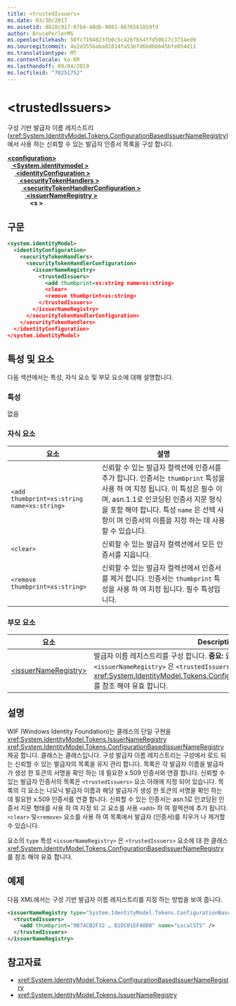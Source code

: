 ```yaml
---
title: <trustedIssuers>
ms.date: 03/30/2017
ms.assetid: d818c917-07b4-40db-9801-8676561859fd
author: BrucePerlerMS
ms.openlocfilehash: 50fc7194823fb0c5c426fb54ffd50b17c3714ed9
ms.sourcegitcommit: 4e2d355baba82814fa53efd6b8bbb45bfe054d11
ms.translationtype: MT
ms.contentlocale: ko-KR
ms.lasthandoff: 09/04/2019
ms.locfileid: "70251752"
---
```

# <a name="trustedissuers"></a>\<trustedIssuers>
구성 기반 발급자 이름 레지스트리 (<xref:System.IdentityModel.Tokens.ConfigurationBasedIssuerNameRegistry>)에서 사용 하는 신뢰할 수 있는 발급자 인증서 목록을 구성 합니다.  
  
[ **\<configuration>** ](../configuration-element.md)\
&nbsp;&nbsp;[ **\<System.identitymodel >** ](system-identitymodel.md)\
&nbsp;&nbsp;&nbsp;&nbsp;[ **\<identityConfiguration >** ](identityconfiguration.md)\
&nbsp;&nbsp;&nbsp;&nbsp;&nbsp;&nbsp;[ **\<securityTokenHandlers >** ](securitytokenhandlers.md)\
&nbsp;&nbsp;&nbsp;&nbsp;&nbsp;&nbsp;&nbsp;&nbsp;[ **\<securityTokenHandlerConfiguration >** ](securitytokenhandlerconfiguration.md)\
&nbsp;&nbsp;&nbsp;&nbsp;&nbsp;&nbsp;&nbsp;&nbsp;&nbsp;&nbsp;[ **\<issuerNameRegistry >** ](issuernameregistry.md)\
&nbsp;&nbsp;&nbsp;&nbsp;&nbsp;&nbsp;&nbsp;&nbsp;&nbsp;&nbsp;&nbsp;&nbsp; **\<s >**  
  
## <a name="syntax"></a>구문  
  
```xml  
<system.identityModel>  
  <identityConfiguration>  
    <securityTokenHandlers>  
      <securityTokenHandlerConfiguration>  
        <issuerNameRegistry>  
          <trustedIssuers>  
            <add thumbprint=xs:string name=xs:string>  
            <clear>  
            <remove thumbprint=xs:string>  
          </trustedIssuers>  
        </issuerNameRegistry>  
      </securityTokenHandlerConfiguration>  
    </securityTokenHandlers>  
  </identityConfiguration>  
</system.identityModel>  
```  
  
## <a name="attributes-and-elements"></a>특성 및 요소  
 다음 섹션에서는 특성, 자식 요소 및 부모 요소에 대해 설명합니다.  
  
### <a name="attributes"></a>특성  
 없음  
  
### <a name="child-elements"></a>자식 요소  
  
|요소|설명|  
|-------------|-----------------|  
|`<add thumbprint=xs:string name=xs:string>`|신뢰할 수 있는 발급자 컬렉션에 인증서를 추가 합니다. 인증서는 `thumbprint` 특성을 사용 하 여 지정 됩니다. 이 특성은 필수 이며, asn.1.1로 인코딩된 인증서 지문 형식을 포함 해야 합니다. 특성 `name` 은 선택 사항이 며 인증서의 이름을 지정 하는 데 사용할 수 있습니다.|  
|`<clear>`|신뢰할 수 있는 발급자 컬렉션에서 모든 인증서를 지웁니다.|  
|`<remove thumbprint=xs:string>`|신뢰할 수 있는 발급자 컬렉션에서 인증서를 제거 합니다. 인증서는 `thumbprint` 특성을 사용 하 여 지정 됩니다. 필수 특성입니다.|  
  
### <a name="parent-elements"></a>부모 요소  
  
|요소|Description|  
|-------------|-----------------|  
|[\<issuerNameRegistry>](issuernameregistry.md)|발급자 이름 레지스트리를 구성 합니다. **중요:**  요소의 `type` 특성 `<issuerNameRegistry>` 은 `<trustedIssuers>` 요소에 대 한 클래스 <xref:System.IdentityModel.Tokens.ConfigurationBasedIssuerNameRegistry> 를 참조 해야 유효 합니다.|  
  
## <a name="remarks"></a>설명  
 WIF (Windows Identity Foundation)는 클래스의 단일 구현을 <xref:System.IdentityModel.Tokens.IssuerNameRegistry> <xref:System.IdentityModel.Tokens.ConfigurationBasedIssuerNameRegistry> 제공 합니다. 클래스는 클래스입니다. 구성 발급자 이름 레지스트리는 구성에서 로드 되는 신뢰할 수 있는 발급자의 목록을 유지 관리 합니다. 목록은 각 발급자 이름을 발급자가 생성 한 토큰의 서명을 확인 하는 데 필요한 x.509 인증서와 연결 합니다. 신뢰할 수 있는 발급자 인증서의 목록은 `<trustedIssuers>` 요소 아래에 지정 되어 있습니다. 목록의 각 요소는 니모닉 발급자 이름과 해당 발급자가 생성 한 토큰의 서명을 확인 하는 데 필요한 x.509 인증서를 연결 합니다. 신뢰할 수 있는 인증서는 asn.1로 인코딩된 인증서 지문 형태를 사용 하 여 지정 되 고 요소를 사용 `<add>` 하 여 컬렉션에 추가 됩니다. `<clear>` 및`<remove>` 요소를 사용 하 여 목록에서 발급자 (인증서)를 지우거 나 제거할 수 있습니다.  
  
 요소의 `type` 특성 `<issuerNameRegistry>` 은 `<trustedIssuers>` 요소에 대 한 클래스 <xref:System.IdentityModel.Tokens.ConfigurationBasedIssuerNameRegistry> 를 참조 해야 유효 합니다.  
  
## <a name="example"></a>예제  
 다음 XML에서는 구성 기반 발급자 이름 레지스트리를 지정 하는 방법을 보여 줍니다.  
  
```xml  
<issuerNameRegistry type="System.IdentityModel.Tokens.ConfigurationBasedIssuerNameRegistry, System.IdentityModel, Version=4.0.0.0, Culture=neutral, PublicKeyToken=b77a5c561934e089">  
  <trustedIssuers>  
    <add thumbprint="9B74CB2F32 … B1DC01EF40D0" name="LocalSTS" />  
  </trustedIssuers>  
</issuerNameRegistry>  
```  
  
## <a name="see-also"></a>참고자료

- <xref:System.IdentityModel.Tokens.ConfigurationBasedIssuerNameRegistry>
- <xref:System.IdentityModel.Tokens.IssuerNameRegistry>
